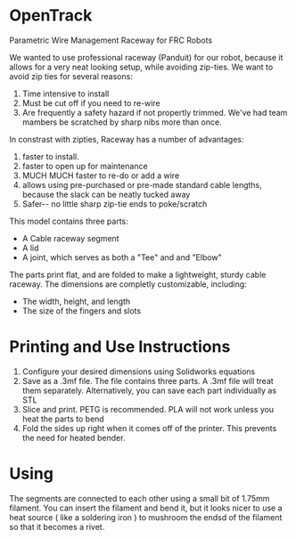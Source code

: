 # OpenTrack
Parametric Wire Management Raceway for FRC Robots

We wanted to use professional raceway (Panduit) for our robot, because it allows for a very neat looking setup, while avoiding zip-ties.  We want to avoid zip ties for several reasons:

1. Time intensive to install
1. Must be cut off if you need to re-wire
1. Are frequently a safety hazard if not propertly trimmed. We've had team mambers be scratched by sharp nibs more than once.

In constrast with zipties, Raceway has a number of advantages:
1. faster to install. 
1. faster to open up for maintenance
1. MUCH MUCH faster to re-do or add a wire
1. allows using pre-purchased or pre-made standard cable lengths, because the slack can be neatly tucked away
1. Safer-- no little sharp zip-tie ends to poke/scratch


This model contains three parts:

  * A Cable raceway segment
  * A lid
  * A joint, which serves as both a "Tee" and and "Elbow"

The parts print flat, and are folded to make a lightweight, sturdy cable raceway. The dimensions are completly customizable, including:

  * The width, height, and length
  * The size of the fingers and slots
  
# Printing and Use Instructions

1. Configure your desired dimensions using Solidworks equations
1. Save as a .3mf file. The file contains three parts. A .3mf file will treat them separately. Alternatively, you can save each part individually as STL
1. Slice and print. PETG is recommended. PLA will not work unless you heat the parts to bend
1. Fold the sides up right when it comes off of the printer. This prevents the need for  heated bender.

# Using

The segments are connected to each other using a small bit of 1.75mm filament.  You can insert the filament and bend it, but it looks nicer to use a heat source ( like a soldering iron ) to mushroom the endsd of the filament so that it becomes a rivet.

